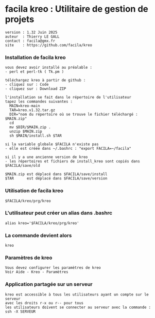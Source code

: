 # facila kreo : Utilitaire de gestion de projets
    
    version : 1.32 Juin 2025
    auteur  : Thierry LE GALL 
    contact : facila@gmx.fr
    site    : https://github.com/facila/kreo

### Installation de facila kreo
```
vous devez avoir installé au préalable :
- perl et perl-tk ( Tk.pm )

téléchargez kreo à partir de github :
- cliquez sur : Code
- cliquez sur : Download ZIP

l'installation se fait dans le répertoire de l'utilisateur
tapez les commandes suivantes :
  MAIN=kreo-main
  TAR=kreo.v1.32.tar.gz
  DIR="nom du répertoire où se trouve le fichier téléchargé : $MAIN.zip"
  cd
  mv $DIR/$MAIN.zip .
  unzip $MAIN.zip
  sh $MAIN/install.sh $TAR

si la variable globale $FACILA n'existe pas
- elle est créée dans ~/.bashrc : "export FACILA=~/facila"

si il y a une ancienne version de kreo
- les répertoires et fichiers de install_kreo sont copiés dans $FACILA/save/old

$MAIN.zip est déplacé dans $FACILA/save/install
$TAR      est déplacé dans $FACILA/save/version
```

### Utilisation de facila kreo
```
$FACILA/kreo/prg/kreo
```
### L'utilisateur peut créer un alias dans .bashrc
```
alias kreo='$FACILA/kreo/prg/kreo'
```
### La commande devient alors
```
kreo
```
### Paramètres de kreo
```
Vous devez configurer les paramètres de kreo
Voir Aide - Kreo - Paramètres
```
### Application partagée sur un serveur
```
kreo est accessible à tous les utilisateurs ayant un compte sur le serveur
avec les droits r-x ou r-- pour tous
les utilisateurs doivent se connecter au serveur avec la commande : ssh -X SERVEUR
```
